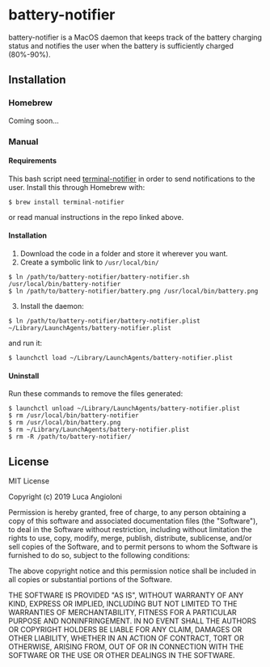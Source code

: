 # battery-notifier
battery-notifier is a MacOS daemon that keeps track of the battery charging status and notifies the user when the battery is sufficiently charged (80%-90%).

## Installation

### Homebrew

Coming soon...

### Manual

#### Requirements

This bash script need [terminal-notifier](https://github.com/julienXX/terminal-notifier) in order to send notifications to the user. Install this through Homebrew with:
```
$ brew install terminal-notifier
```
or read manual instructions in the repo linked above.

#### Installation

1. Download the code in a folder and store it wherever you want.
2. Create a symbolic link to `/usr/local/bin/`
```
$ ln /path/to/battery-notifier/battery-notifier.sh /usr/local/bin/battery-notifier
$ ln /path/to/battery-notifier/battery.png /usr/local/bin/battery.png
```
3. Install the daemon:
```
$ ln /path/to/battery-notifier/battery-notifier.plist ~/Library/LaunchAgents/battery-notifier.plist
```
and run it:
```
$ launchctl load ~/Library/LaunchAgents/battery-notifier.plist
```

#### Uninstall
Run these commands to remove the files generated:
```
$ launchctl unload ~/Library/LaunchAgents/battery-notifier.plist
$ rm /usr/local/bin/battery-notifier
$ rm /usr/local/bin/battery.png
$ rm ~/Library/LaunchAgents/battery-notifier.plist
$ rm -R /path/to/battery-notifier/
```

## License

MIT License

Copyright (c) 2019 Luca Angioloni

Permission is hereby granted, free of charge, to any person obtaining a copy
of this software and associated documentation files (the "Software"), to deal
in the Software without restriction, including without limitation the rights
to use, copy, modify, merge, publish, distribute, sublicense, and/or sell
copies of the Software, and to permit persons to whom the Software is
furnished to do so, subject to the following conditions:

The above copyright notice and this permission notice shall be included in all
copies or substantial portions of the Software.

THE SOFTWARE IS PROVIDED "AS IS", WITHOUT WARRANTY OF ANY KIND, EXPRESS OR
IMPLIED, INCLUDING BUT NOT LIMITED TO THE WARRANTIES OF MERCHANTABILITY,
FITNESS FOR A PARTICULAR PURPOSE AND NONINFRINGEMENT. IN NO EVENT SHALL THE
AUTHORS OR COPYRIGHT HOLDERS BE LIABLE FOR ANY CLAIM, DAMAGES OR OTHER
LIABILITY, WHETHER IN AN ACTION OF CONTRACT, TORT OR OTHERWISE, ARISING FROM,
OUT OF OR IN CONNECTION WITH THE SOFTWARE OR THE USE OR OTHER DEALINGS IN THE
SOFTWARE.

